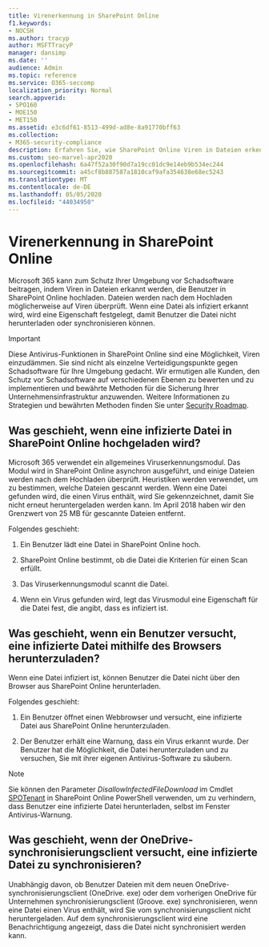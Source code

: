 ```yaml
---
title: Virenerkennung in SharePoint Online
f1.keywords:
- NOCSH
ms.author: tracyp
author: MSFTTracyP
manager: dansimp
ms.date: ''
audience: Admin
ms.topic: reference
ms.service: O365-seccomp
localization_priority: Normal
search.appverid:
- SPO160
- MOE150
- MET150
ms.assetid: e3c6df61-8513-499d-ad8e-8a91770bff63
ms.collection:
- M365-security-compliance
description: Erfahren Sie, wie SharePoint Online Viren in Dateien erkennt, die von Benutzern hochgeladen werden, und verhindert, dass Benutzer die Dateien herunterladen oder synchronisieren.
ms.custom: seo-marvel-apr2020
ms.openlocfilehash: 6a47f52a30f90d7a19cc01dc9e14eb9b534ec244
ms.sourcegitcommit: a45cf8b887587a1810caf9afa354638e68ec5243
ms.translationtype: MT
ms.contentlocale: de-DE
ms.lasthandoff: 05/05/2020
ms.locfileid: "44034950"
---
```

# <a name="virus-detection-in-sharepoint-online"></a>Virenerkennung in SharePoint Online

Microsoft 365 kann zum Schutz Ihrer Umgebung vor Schadsoftware beitragen, indem Viren in Dateien erkannt werden, die Benutzer in SharePoint Online hochladen. Dateien werden nach dem Hochladen möglicherweise auf Viren überprüft. Wenn eine Datei als infiziert erkannt wird, wird eine Eigenschaft festgelegt, damit Benutzer die Datei nicht herunterladen oder synchronisieren können.

> [!IMPORTANT]
> Diese Antivirus-Funktionen in SharePoint Online sind eine Möglichkeit, Viren einzudämmen. Sie sind nicht als einzelne Verteidigungspunkte gegen Schadsoftware für Ihre Umgebung gedacht. Wir ermutigen alle Kunden, den Schutz vor Schadsoftware auf verschiedenen Ebenen zu bewerten und zu implementieren und bewährte Methoden für die Sicherung Ihrer Unternehmensinfrastruktur anzuwenden. Weitere Informationen zu Strategien und bewährten Methoden finden Sie unter [Security Roadmap](security-roadmap.md).

## <a name="what-happens-when-an-infected-file-is-uploaded-to-sharepoint-online"></a>Was geschieht, wenn eine infizierte Datei in SharePoint Online hochgeladen wird?

Microsoft 365 verwendet ein allgemeines Viruserkennungsmodul. Das Modul wird in SharePoint Online asynchron ausgeführt, und einige Dateien werden nach dem Hochladen überprüft. Heuristiken werden verwendet, um zu bestimmen, welche Dateien gescannt werden. Wenn eine Datei gefunden wird, die einen Virus enthält, wird Sie gekennzeichnet, damit Sie nicht erneut heruntergeladen werden kann. Im April 2018 haben wir den Grenzwert von 25 MB für gescannte Dateien entfernt.

Folgendes geschieht:

1. Ein Benutzer lädt eine Datei in SharePoint Online hoch.

2. SharePoint Online bestimmt, ob die Datei die Kriterien für einen Scan erfüllt.

3. Das Viruserkennungsmodul scannt die Datei.

4. Wenn ein Virus gefunden wird, legt das Virusmodul eine Eigenschaft für die Datei fest, die angibt, dass es infiziert ist.

## <a name="what-happens-when-a-user-tries-to-download-an-infected-file-by-using-the-browser"></a>Was geschieht, wenn ein Benutzer versucht, eine infizierte Datei mithilfe des Browsers herunterzuladen?

Wenn eine Datei infiziert ist, können Benutzer die Datei nicht über den Browser aus SharePoint Online herunterladen.

Folgendes geschieht:

1. Ein Benutzer öffnet einen Webbrowser und versucht, eine infizierte Datei aus SharePoint Online herunterzuladen.

2. Der Benutzer erhält eine Warnung, dass ein Virus erkannt wurde. Der Benutzer hat die Möglichkeit, die Datei herunterzuladen und zu versuchen, Sie mit ihrer eigenen Antivirus-Software zu säubern.

> [!NOTE]
> Sie können den Parameter *DisallowInfectedFileDownload* im Cmdlet [SPOTenant](https://docs.microsoft.com/powershell/module/sharepoint-online/Set-SPOTenant) in SharePoint Online PowerShell verwenden, um zu verhindern, dass Benutzer eine infizierte Datei herunterladen, selbst im Fenster Antivirus-Warnung.

## <a name="what-happens-when-the-onedrive-sync-client-tries-to-sync-an-infected-file"></a>Was geschieht, wenn der OneDrive-synchronisierungsclient versucht, eine infizierte Datei zu synchronisieren?

Unabhängig davon, ob Benutzer Dateien mit dem neuen OneDrive-synchronisierungsclient (OneDrive. exe) oder dem vorherigen OneDrive für Unternehmen synchronisierungsclient (Groove. exe) synchronisieren, wenn eine Datei einen Virus enthält, wird Sie vom synchronisierungsclient nicht heruntergeladen. Auf dem synchronisierungsclient wird eine Benachrichtigung angezeigt, dass die Datei nicht synchronisiert werden kann.
